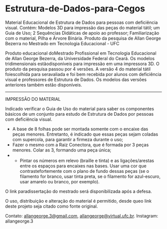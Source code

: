 # Estrutura-de-Dados-para-Cegos
Material Educacional de Estrutura de Dados para pessoas com deficiência visual. Contém: Modelos 3D para impressão das peças do material tátil; um Guia de Uso; 2 Sequências Didáticas de apoio ao professor; Familiarização com o material, Pilha e Árvore Binária. Produto da pesquisa de Allan George Bezerra no Mestrado em Tecnologia Educacional - UFC

Produto educacional doMestrado Profissional em Tecnologia Educacional de Allan George Bezerra, da Universidade Federal do Ceará.
Os modelos tridimensionais estãodisponíveis para impressão em uma impressora 3D. O produto da pesquisa passou por 4 versões. A versão 4 do material tátil foiescolhida para seravaliada e foi bem recebida por alunos com deficiência visual e professores de Estrutura de Dados.
Os modelos das versões anteriores também estão disponíveis.

********
IMPRESSÃO DO MATERIAL

Indicado verificar o Guia de Uso do material para saber os componentes básicos de um conjunto para estudo de Estrutura de Dados por pessoas com deficiência visual.
- A base de 8 folhas pode ser montada somente com o encaixe das peças menores. Entretanto, é indicado que essas peças sejam coladas com supercola, para garantir a firmeza durante o uso;
- Fazer o mesmo com a Raiz Conectora, que é formada por 3 peças menores. Colar as 3, formando uma peça única;
- - Pintar os números em relevo (braille e tinta) e as ligações/arestas entre os espaços para encaixes nas bases. Usar uma cor que contrastefortemente com o plano de fundo dessas peças (se o filamento for branco, usar tinta preta, se o filamento for azul-escuro, usar amarelo ou branco, por exemplo).
  


O link paradissertação do mestrado será disponibilizada após a defesa.

O uso, distribuição e alteração do material é permitido, desde queo link deste projeto seja citado como fonte original.

Contato: allangeorge.3@gmail.com, allangeorge@virtual.ufc.br.
Instagram: allangeorge.3
